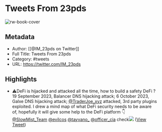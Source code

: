 # Tweets From 23pds

![rw-book-cover](https://pbs.twimg.com/profile_images/481401901682937856/N7Ztv9sb.png)

## Metadata
- Author: [[@IM_23pds on Twitter]]
- Full Title: Tweets From 23pds
- Category: #tweets
- URL: https://twitter.com/IM_23pds

## Highlights
- ⚠️DeFi is hijacked and attacked all the time, how to build a safety DeFi ?
  19 September 2023, Balancer DNS hijacking attack; 6 October 2023, Galxe DNS hijacking attack; <a href="https://twitter.com/TraderJoe_xyz">@TraderJoe_xyz</a> attacked, 3rd party plugins exploited.
  I drew a mind map of what DeFi security needs to be aware of, hopefully it will give some help to the DeFi platform 👇 <a href="https://twitter.com/SlowMist_Team">@SlowMist_Team</a> <a href="https://twitter.com/evilcos">@evilcos</a> <a href="https://twitter.com/tayvano_">@tayvano_</a> <a href="https://twitter.com/officer_cia">@officer_cia</a> check<img src='https://pbs.twimg.com/media/F_XDn_ybAAAdGo_.jpg'/> ([View Tweet](https://twitter.com/IM_23pds/status/1726503090755645533))
